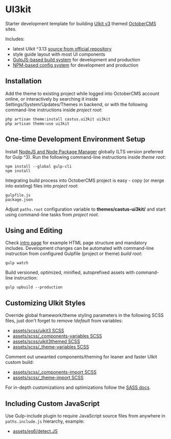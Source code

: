 # UI3kit
Starter development template for building [UIkit v3](https://getuikit.com/) themed [OctoberCMS](https://octobercms.com/) sites.

Includes:
- latest UIkit ^3.13 [source from official repository](https://github.com/uikit/uikit)
- style guide layout with most UI components
- [GulpJS-based build system](https://nystudio107.com/blog/a-gulp-workflow-for-frontend-development-automation) for development and production
- [NPM-based config system](https://nystudio107.com/blog/a-better-package-json-for-the-frontend) for development and production


## Installation
Add the theme to existing project while logged into OctoberCMS account online,
or interactively by searching it inside Settings/System/Updates/Themes in backend,
or with the following command-line instructions inside *project root*:
```
php artisan theme:install castus.ui3kit ui3kit
php artisan theme:use ui3kit
```

## One-time Development Environment Setup
Install [NodeJS and Node Package Manager](https://nodejs.org/en/) globally (LTS version preferred for Gulp ^3).
Run the following command-line instructions inside *theme root*:
```
npm install --global gulp-cli
npm install
```
Integrating build process into OctoberCMS project is easy - copy (or merge into existing) files into *project root*:
```
gulpfile.js
package.json
```
Adjust `paths.root` configuration variable to **themes/castus-ui3kit/** and start using command-line tasks from *project root*.

## Using and Editing
Check [intro page](https://github.com/Eoler/oc-ui3kit-theme/blob/master/pages/ui3kit.htm)
for example HTML page structure and mandatory includes.
Development changes can be automated with command-line instruction from configured Gulpfile (project or theme) *build root*:
```
gulp watch
```
Build versioned, optimized, minified, autoprefixed assets with command-line instruction:
```
gulp upbuild --production
```

## Customizing UIkit Styles
Override global framework/theme styling parameters in the following SCSS files, just don't forget to remove *!default* from variables:
- [assets/scss/uikit3 SCSS](https://github.com/Eoler/oc-ui3kit-theme/blob/master/assets/scss/uikit3.scss)
- [assets/scss/_components-variables SCSS](https://github.com/Eoler/oc-ui3kit-theme/blob/master/assets/scss/_components-variables.scss)
- [assets/scss/uikit3themed SCSS](https://github.com/Eoler/oc-ui3kit-theme/blob/master/assets/scss/uikit3themed.scss)
- [assets/scss/_theme-variables SCSS](https://github.com/Eoler/oc-ui3kit-theme/blob/master/assets/scss/_theme-variables.scss)

Comment out unwanted components/theming for leaner and faster UIkit custom build:
- [assets/scss/_components-import SCSS](https://github.com/Eoler/oc-ui3kit-theme/blob/master/assets/scss/_components-import.scss)
- [assets/scss/_theme-import SCSS](https://github.com/Eoler/oc-ui3kit-theme/blob/master/assets/scss/_theme-import.scss)

For in-depth customizations and optimizations follow the [SASS docs](https://getuikit.com/docs/sass).

## Including Custom JavaScript
Use Gulp-include plugin to require JavaScript source files from anywhere in `paths.include.js` hierarchy, example:
- [assets/es6/detect.JS](https://github.com/Eoler/oc-ui3kit-theme/blob/master/assets/es6/detect.js)
